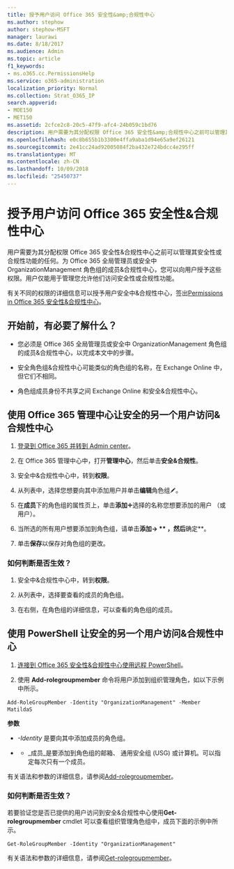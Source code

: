 ```yaml
---
title: 授予用户访问 Office 365 安全性&amp;合规性中心
ms.author: stephow
author: stephow-MSFT
manager: laurawi
ms.date: 8/18/2017
ms.audience: Admin
ms.topic: article
f1_keywords:
- ms.o365.cc.PermissionsHelp
ms.service: o365-administration
localization_priority: Normal
ms.collection: Strat_O365_IP
search.appverid:
- MOE150
- MET150
ms.assetid: 2cfce2c8-20c5-47f9-afc4-24b059c1bd76
description: 用户需要为其分配权限 Office 365 安全性&amp;合规性中心之前可以管理其安全性或合规性功能的任何。
ms.openlocfilehash: e0c8b655b1b3300e4ffa9aba1d94e65a9ef26121
ms.sourcegitcommit: 2e41cc24ad92005084f2ba432e724bdcc4e295ff
ms.translationtype: MT
ms.contentlocale: zh-CN
ms.lasthandoff: 10/09/2018
ms.locfileid: "25450737"
---
```

# <a name="give-users-access-to-the-office-365-security-amp-compliance-center"></a>授予用户访问 Office 365 安全性&amp;合规性中心

用户需要为其分配权限 Office 365 安全性&amp;合规性中心之前可以管理其安全性或合规性功能的任何。为 Office 365 全局管理员或安全中 OrganizationManagement 角色组的成员&amp;合规性中心，您可以向用户授予这些权限。用户仅能用于管理您允许他们访问安全性或合规性功能。 
  
有关不同的权限的详细信息可以授予用户安全中&amp;合规性中心，签出[Permissions in Office 365 安全性&amp;合规性中心](permissions-in-the-security-and-compliance-center.md)。
  
## <a name="what-do-you-need-to-know-before-you-begin"></a>开始前，有必要了解什么？

- 您必须是 Office 365 全局管理员或安全中 OrganizationManagement 角色组的成员&amp;合规性中心，以完成本文中的步骤。
    
- 安全角色组&amp;合规性中心可能类似的角色组的名称，在 Exchange Online 中，但它们不相同。 
    
- 角色组成员身份不共享之间 Exchange Online 和安全&amp;合规性中心。
    
## <a name="use-the-office-365-admin-center-to-give-another-user-access-to-the-security-amp-compliance-center"></a>使用 Office 365 管理中心让安全的另一个用户访问&amp;合规性中心

1. [登录到 Office 365 并转到 Admin center](https://go.microsoft.com/fwlink/p/?LinkId=525275)。
    
2. 在 Office 365 管理中心中，打开**管理中心**，然后单击**安全&amp;合规性**。 
    
3. 安全中&amp;合规性中心中，转到**权限**。
    
4. 从列表中，选择您想要向其中添加用户并单击**编辑**角色组![编辑图标](media/O365_MDM_CreatePolicy_EditIcon.gif)。
    
5. 在**成员**下的角色组的属性页上，单击**添加**![添加图标](media/ITPro-EAC-AddIcon.gif)选择的名称您想要添加的用户 （或用户）。 
    
6. 当所选的所有用户想要添加到角色组，请单击**添加-\> ** ，然后**确定**。
    
7. 单击**保存**以保存对角色组的更改。 
    
### <a name="how-do-you-know-this-worked"></a>如何判断是否生效？

1. 安全中&amp;合规性中心中，转到**权限**。
    
2. 从列表中，选择要查看的成员的角色组。
    
3. 在右侧，在角色组的详细信息，可以查看的角色组的成员。
    
## <a name="use-powershell-to-give-another-user-access-to-the-security-amp-compliance-center"></a>使用 PowerShell 让安全的另一个用户访问&amp;合规性中心

1. [连接到 Office 365 安全性&amp;合规性中心使用远程 PowerShell](https://go.microsoft.com/fwlink/p/?LinkID=627084)。
    
2. 使用 **Add-rolegroupmember** 命令将用户添加到组织管理角色，如以下示例中所示。 
    
  ```
  Add-RoleGroupMember -Identity "OrganizationManagement" -Member MatildaS
  
  ```

 **参数**
  
-  _-Identity_ 是要向其中添加成员的角色组。 
    
- - _成员_是要添加到角色组的邮箱、 通用安全组 (USG) 或计算机。可以指定每次只有一个成员。 
    
有关语法和参数的详细信息，请参阅[Add-rolegroupmember](https://go.microsoft.com/fwlink/p/?LinkId=510859)。
  
### <a name="how-do-you-know-this-worked"></a>如何判断是否生效？

若要验证您是否已提供的用户访问到安全&amp;合规性中心使用**Get-rolegroupmember** cmdlet 可以查看组织管理角色组中，成员下面的示例中所示。 
  
```
Get-RoleGroupMember -Identity "OrganizationManagement"

```

有关语法和参数的详细信息，请参阅[Get-rolegroupmember](https://go.microsoft.com/fwlink/p/?LinkId=510860)。
  

